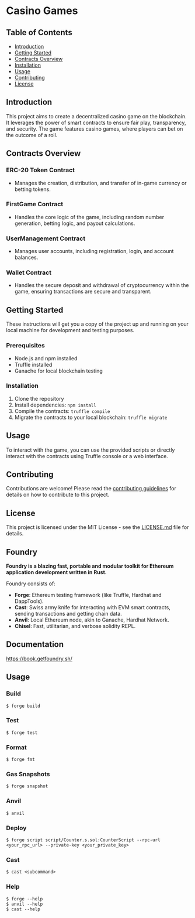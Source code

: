 # Casino Games

## Table of Contents

- [Introduction](#introduction)
- [Getting Started](#getting-started)
- [Contracts Overview](#contracts-overview)
- [Installation](#installation)
- [Usage](#usage)
- [Contributing](#contributing)
- [License](#license)

## Introduction

This project aims to create a decentralized casino game on the blockchain. It leverages the power of smart contracts to ensure fair play, transparency, and security. The game features casino games, where players can bet on the outcome of a roll.

## Contracts Overview

### ERC-20 Token Contract

- Manages the creation, distribution, and transfer of in-game currency or betting tokens.

### FirstGame Contract 

- Handles the core logic of the game, including random number generation, betting logic, and payout calculations.

### UserManagement Contract

- Manages user accounts, including registration, login, and account balances.

### Wallet Contract

- Handles the secure deposit and withdrawal of cryptocurrency within the game, ensuring transactions are secure and transparent.

## Getting Started

These instructions will get you a copy of the project up and running on your local machine for development and testing purposes.

### Prerequisites

- Node.js and npm installed
- Truffle installed
- Ganache for local blockchain testing

### Installation

1. Clone the repository
2. Install dependencies: `npm install`
3. Compile the contracts: `truffle compile`
4. Migrate the contracts to your local blockchain: `truffle migrate`

## Usage

To interact with the game, you can use the provided scripts or directly interact with the contracts using Truffle console or a web interface.

## Contributing

Contributions are welcome! Please read the [contributing guidelines](CONTRIBUTING.md) for details on how to contribute to this project.

## License

This project is licensed under the MIT License - see the [LICENSE.md](LICENSE.md) file for details.


## Foundry

**Foundry is a blazing fast, portable and modular toolkit for Ethereum application development written in Rust.**

Foundry consists of:

-   **Forge**: Ethereum testing framework (like Truffle, Hardhat and DappTools).
-   **Cast**: Swiss army knife for interacting with EVM smart contracts, sending transactions and getting chain data.
-   **Anvil**: Local Ethereum node, akin to Ganache, Hardhat Network.
-   **Chisel**: Fast, utilitarian, and verbose solidity REPL.

## Documentation

https://book.getfoundry.sh/

## Usage

### Build

```shell
$ forge build
```

### Test

```shell
$ forge test
```

### Format

```shell
$ forge fmt
```

### Gas Snapshots

```shell
$ forge snapshot
```

### Anvil

```shell
$ anvil
```

### Deploy

```shell
$ forge script script/Counter.s.sol:CounterScript --rpc-url <your_rpc_url> --private-key <your_private_key>
```

### Cast

```shell
$ cast <subcommand>
```

### Help

```shell
$ forge --help
$ anvil --help
$ cast --help
```
